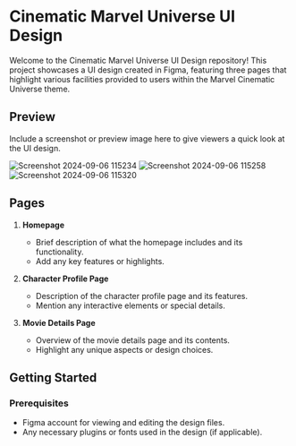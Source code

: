 # Cinematic Marvel Universe UI Design

Welcome to the Cinematic Marvel Universe UI Design repository! This project showcases a UI design created in Figma, featuring three pages that highlight various facilities provided to users within the Marvel Cinematic Universe theme.

## Preview

Include a screenshot or preview image here to give viewers a quick look at the UI design.

![Screenshot 2024-09-06 115234](https://github.com/user-attachments/assets/8009cff1-36f3-4f63-855a-dbb6d583c418)
![Screenshot 2024-09-06 115258](https://github.com/user-attachments/assets/f362dc63-2760-454b-a5b6-568c4d118d51)
![Screenshot 2024-09-06 115320](https://github.com/user-attachments/assets/b1b8aa96-76a8-4275-9a54-d70b6453595f)


## Pages

1. **Homepage**
   - Brief description of what the homepage includes and its functionality.
   - Add any key features or highlights.

2. **Character Profile Page**
   - Description of the character profile page and its features.
   - Mention any interactive elements or special details.

3. **Movie Details Page**
   - Overview of the movie details page and its contents.
   - Highlight any unique aspects or design choices.

## Getting Started

### Prerequisites

- Figma account for viewing and editing the design files.
- Any necessary plugins or fonts used in the design (if applicable).


